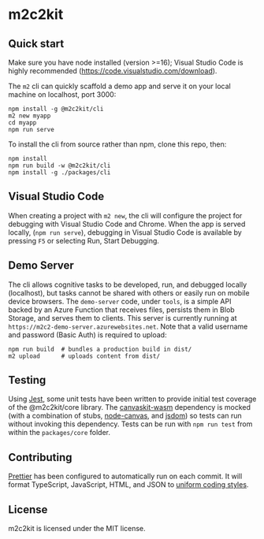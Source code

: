 # m2c2kit

## Quick start

Make sure you have node installed (version >=16); Visual Studio Code is highly recommended (https://code.visualstudio.com/download).

The `m2` cli can quickly scaffold a demo app and serve it on your local machine on localhost, port 3000:

```
npm install -g @m2c2kit/cli
m2 new myapp
cd myapp
npm run serve
```

To install the cli from source rather than npm, clone this repo, then:

```
npm install
npm run build -w @m2c2kit/cli
npm install -g ./packages/cli
```

## Visual Studio Code

When creating a project with `m2 new`, the cli will configure the project for debugging with Visual Studio Code and Chrome. When the app is served locally, (`npm run serve`), debugging in Visual Studio Code is available by pressing `F5` or selecting Run, Start Debugging.

## Demo Server

The cli allows cognitive tasks to be developed, run, and debugged locally (localhost), but tasks cannot be shared with others or easily run on mobile device browsers. The `demo-server` code, under `tools`, is a simple API backed by an Azure Function that receives files, persists them in Blob Storage, and serves them to clients. This server is currently running at `https://m2c2-demo-server.azurewebsites.net`. Note that a valid username and password (Basic Auth) is required to upload:

```
npm run build  # bundles a production build in dist/
m2 upload      # uploads content from dist/
```

## Testing

Using [Jest](https://jestjs.io/), some unit tests have been written to provide initial test coverage of the @m2c2kit/core library. The [canvaskit-wasm](https://www.npmjs.com/package/canvaskit-wasm) dependency is mocked (with a combination of stubs, [node-canvas](https://github.com/Automattic/node-canvas), and [jsdom](https://github.com/jsdom/jsdom)) so tests can run without invoking this dependency. Tests can be run with `npm run test` from within the `packages/core` folder.

## Contributing

[Prettier](https://prettier.io/) has been configured to automatically run on each commit. It will format TypeScript, JavaScript, HTML, and JSON to [uniform coding styles](https://prettier.io/docs/en/why-prettier.html).

## License

m2c2kit is licensed under the MIT license.
